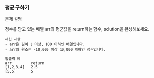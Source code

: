 ### 평균 구하기

문제 설명

정수를 담고 있는 배열 arr의 평균값을 return하는 함수, solution을 완성해보세요.
```
제한 사항
- arr은 길이 1 이상, 100 이하인 배열입니다.
- arr의 원소는 -10,000 이상 10,000 이하인 정수입니다.

입출력 예
arr         return
[1,2,3,4]   2.5
[5,5]       5
```
